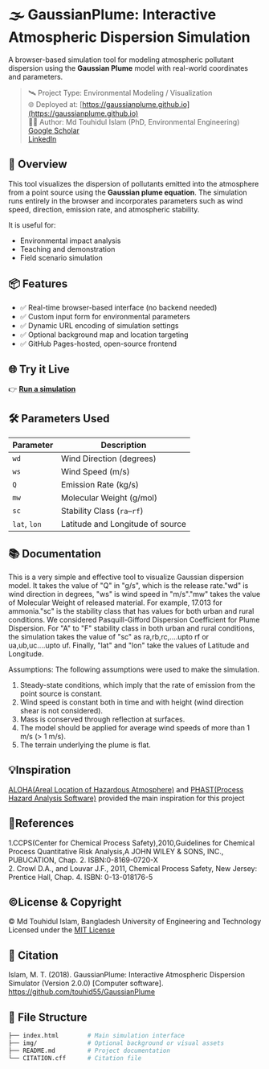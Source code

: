 # 🌫️ GaussianPlume: Interactive Atmospheric Dispersion Simulation

A browser-based simulation tool for modeling atmospheric pollutant dispersion using the **Gaussian Plume** model with real-world coordinates and parameters.

> 🛰️ Project Type: Environmental Modeling / Visualization  
> 🌐 Deployed at: [https://gaussianplume.github.io](https://gaussianplume.github.io)  
> 👨‍🔬 Author: Md Touhidul Islam (PhD, Environmental Engineering) <br>
     [Google Scholar](https://scholar.google.com/citations?user=pGEteP0AAAAJ&hl=en)</pre> </br>
      [LinkedIn](https://www.linkedin.com/in/touhid55/)

## 🔬 Overview

This tool visualizes the dispersion of pollutants emitted into the atmosphere from a point source using the **Gaussian plume equation**. The simulation runs entirely in the browser and incorporates parameters such as wind speed, direction, emission rate, and atmospheric stability.

It is useful for:
- Environmental impact analysis
- Teaching and demonstration
- Field scenario simulation

## 📦 Features

- ✅ Real-time browser-based interface (no backend needed)
- ✅ Custom input form for environmental parameters
- ✅ Dynamic URL encoding of simulation settings
- ✅ Optional background map and location targeting
- ✅ GitHub Pages-hosted, open-source frontend


## 🌐 Try it Live

👉 **[Run a simulation](https://gaussianplume.github.io)**  


## 🛠️ Parameters Used

| Parameter        | Description                        |
|------------------|------------------------------------|
| `wd`             | Wind Direction (degrees)           |
| `ws`             | Wind Speed (m/s)                   |
| `Q`              | Emission Rate (kg/s)               |
| `mw`             | Molecular Weight (g/mol)           |
| `sc`             | Stability Class (`ra`–`rf`)        |
| `lat`, `lon`     | Latitude and Longitude of source   |

## 📚 Documentation

This is a very simple and effective tool to visualize Gaussian dispersion model. It takes the value of "Q" in "g/s", which is the release rate."wd" is wind direction in degrees, "ws" is wind speed in "m/s"."mw" takes the value of Molecular Weight of released material. For example, 17.013 for ammonia."sc" is the stability class that has values for both urban and rural conditions. We considered Pasquill-Gifford Dispersion Coefficient for Plume Dispersion. For "A" to "F" stability class in both urban and rural conditions, the simulation takes the value of "sc" as ra,rb,rc,....upto rf or ua,ub,uc....upto uf. Finally, "lat" and "lon" take the values of Latitude and Longitude.

Assumptions:
The following assumptions were used to make the simulation.

1. Steady-state conditions, which imply that the rate of emission from the point source is constant.</br>
2. Wind speed is constant both in time and with height (wind direction shear is not considered).</br>
3. Mass is conserved through reflection at surfaces.</br>
4. The model should be applied for average wind speeds of more than 1 m/s (> 1 m/s).</br>
5. The terrain underlying the plume is flat.</br>


## 💡Inspiration
<a href="https://www.epa.gov/cameo/aloha-software" target="_blank">ALOHA(Areal Location of Hazardous Atmosphere)</a> and <a href="https://www.dnvgl.com/services/process-hazard-analysis-software-phast-1675" target='_blank'>PHAST(Process Hazard Analysis Software)</a> provided the main inspiration for this project

## 📘References
1.CCPS(Center for Chemical Process Safety),2010,Guidelines for Chemical Process Quantitative Risk Analysis,A JOHN WILEY & SONS, INC., PUBUCATION, Chap. 2. ISBN:0-8169-0720-X </br>
2. Crowl D.A., and Louvar J.F., 2011, Chemical Process Safety, New Jersey: Prentice Hall, Chap. 4.
ISBN: 0-13-018176-5

## ©️License & Copyright</br>
&copy; Md Touhidul Islam, Bangladesh University of Engineering and Technology </br>
Licensed under the [MIT License](https://github.com/touhid55/GaussianPlume/blob/master/LICENSE)

## 📜 Citation
Islam, M. T. (2018). GaussianPlume: Interactive Atmospheric Dispersion Simulator (Version 2.0.0) [Computer software]. https://github.com/touhid55/GaussianPlume


## 📂 File Structure

```bash
├── index.html        # Main simulation interface
├── img/              # Optional background or visual assets
├── README.md         # Project documentation
└── CITATION.cff      # Citation file
